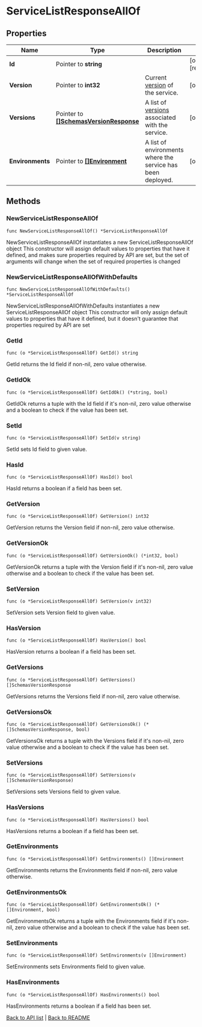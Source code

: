 # ServiceListResponseAllOf

## Properties

Name | Type | Description | Notes
------------ | ------------- | ------------- | -------------
**Id** | Pointer to **string** |  | [optional] [readonly] 
**Version** | Pointer to **int32** | Current [version](https://www.fastly.com/documentation/reference/api/services/version/) of the service. | [optional] 
**Versions** | Pointer to [**[]SchemasVersionResponse**](SchemasVersionResponse.md) | A list of [versions](https://www.fastly.com/documentation/reference/api/services/version/) associated with the service. | [optional] 
**Environments** | Pointer to [**[]Environment**](Environment.md) | A list of environments where the service has been deployed. | [optional] 

## Methods

### NewServiceListResponseAllOf

`func NewServiceListResponseAllOf() *ServiceListResponseAllOf`

NewServiceListResponseAllOf instantiates a new ServiceListResponseAllOf object
This constructor will assign default values to properties that have it defined,
and makes sure properties required by API are set, but the set of arguments
will change when the set of required properties is changed

### NewServiceListResponseAllOfWithDefaults

`func NewServiceListResponseAllOfWithDefaults() *ServiceListResponseAllOf`

NewServiceListResponseAllOfWithDefaults instantiates a new ServiceListResponseAllOf object
This constructor will only assign default values to properties that have it defined,
but it doesn't guarantee that properties required by API are set

### GetId

`func (o *ServiceListResponseAllOf) GetId() string`

GetId returns the Id field if non-nil, zero value otherwise.

### GetIdOk

`func (o *ServiceListResponseAllOf) GetIdOk() (*string, bool)`

GetIdOk returns a tuple with the Id field if it's non-nil, zero value otherwise
and a boolean to check if the value has been set.

### SetId

`func (o *ServiceListResponseAllOf) SetId(v string)`

SetId sets Id field to given value.

### HasId

`func (o *ServiceListResponseAllOf) HasId() bool`

HasId returns a boolean if a field has been set.

### GetVersion

`func (o *ServiceListResponseAllOf) GetVersion() int32`

GetVersion returns the Version field if non-nil, zero value otherwise.

### GetVersionOk

`func (o *ServiceListResponseAllOf) GetVersionOk() (*int32, bool)`

GetVersionOk returns a tuple with the Version field if it's non-nil, zero value otherwise
and a boolean to check if the value has been set.

### SetVersion

`func (o *ServiceListResponseAllOf) SetVersion(v int32)`

SetVersion sets Version field to given value.

### HasVersion

`func (o *ServiceListResponseAllOf) HasVersion() bool`

HasVersion returns a boolean if a field has been set.

### GetVersions

`func (o *ServiceListResponseAllOf) GetVersions() []SchemasVersionResponse`

GetVersions returns the Versions field if non-nil, zero value otherwise.

### GetVersionsOk

`func (o *ServiceListResponseAllOf) GetVersionsOk() (*[]SchemasVersionResponse, bool)`

GetVersionsOk returns a tuple with the Versions field if it's non-nil, zero value otherwise
and a boolean to check if the value has been set.

### SetVersions

`func (o *ServiceListResponseAllOf) SetVersions(v []SchemasVersionResponse)`

SetVersions sets Versions field to given value.

### HasVersions

`func (o *ServiceListResponseAllOf) HasVersions() bool`

HasVersions returns a boolean if a field has been set.

### GetEnvironments

`func (o *ServiceListResponseAllOf) GetEnvironments() []Environment`

GetEnvironments returns the Environments field if non-nil, zero value otherwise.

### GetEnvironmentsOk

`func (o *ServiceListResponseAllOf) GetEnvironmentsOk() (*[]Environment, bool)`

GetEnvironmentsOk returns a tuple with the Environments field if it's non-nil, zero value otherwise
and a boolean to check if the value has been set.

### SetEnvironments

`func (o *ServiceListResponseAllOf) SetEnvironments(v []Environment)`

SetEnvironments sets Environments field to given value.

### HasEnvironments

`func (o *ServiceListResponseAllOf) HasEnvironments() bool`

HasEnvironments returns a boolean if a field has been set.


[Back to API list](../README.md#documentation-for-api-endpoints) | [Back to README](../README.md)


